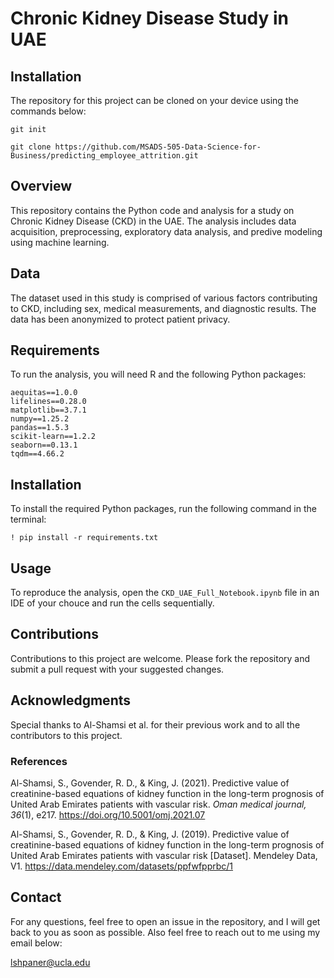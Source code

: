 # Chronic Kidney Disease Study in UAE

## Installation
The repository for this project can be cloned on your device using the commands below:

`git init`

`git clone https://github.com/MSADS-505-Data-Science-for-Business/predicting_employee_attrition.git`

## Overview
This repository contains the Python code and analysis for a study on Chronic Kidney Disease (CKD) in the UAE. The analysis includes data acquisition, preprocessing, exploratory data analysis, and predive modeling using machine learning.

## Data
The dataset used in this study is comprised of various factors contributing to CKD, including sex, medical measurements, and diagnostic results. The data has been anonymized to protect patient privacy.

## Requirements
To run the analysis, you will need R and the following Python packages:

`aequitas==1.0.0`  
`lifelines==0.28.0`  
`matplotlib==3.7.1`  
`numpy==1.25.2`  
`pandas==1.5.3`  
`scikit-learn==1.2.2`  
`seaborn==0.13.1`  
`tqdm==4.66.2`


## Installation
To install the required Python packages, run the following command in the terminal:

```
! pip install -r requirements.txt
```

## Usage
To reproduce the analysis, open the `CKD_UAE_Full_Notebook.ipynb` file in an IDE of your chouce and run the cells sequentially.

## Contributions
Contributions to this project are welcome. Please fork the repository and submit a pull request with your suggested changes.

## Acknowledgments
Special thanks to Al-Shamsi et al. for their previous work and to all the contributors to this project.

### References

Al-Shamsi, S., Govender, R. D., & King, J. (2021). Predictive value of creatinine-based equations of kidney function in the long-term prognosis of United Arab Emirates patients with vascular risk. *Oman medical journal, 36*(1), e217. https://doi.org/10.5001/omj.2021.07


Al-Shamsi, S., Govender, R. D., & King, J. (2019). Predictive value of creatinine-based equations of kidney function in the long-term prognosis of United Arab Emirates patients with vascular risk [Dataset]. Mendeley Data, V1. https://data.mendeley.com/datasets/ppfwfpprbc/1





## Contact
For any questions, feel free to open an issue in the repository, and I will get back to you as soon as possible. Also feel free to reach out to me using my email below:

[lshpaner@ucla.edu](mailto:lshpaner@ucla.edu) 